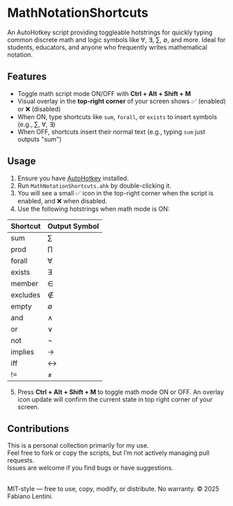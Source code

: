 # MathNotationShortcuts

An AutoHotkey script providing toggleable hotstrings for quickly typing common discrete math and logic symbols like ∀, ∃, ∑, ∅, and more. Ideal for students, educators, and anyone who frequently writes mathematical notation.

## Features

- Toggle math script mode ON/OFF with **Ctrl + Alt + Shift + M**
- Visual overlay in the **top-right corner** of your screen shows ✅ (enabled) or ❌ (disabled)
- When ON, type shortcuts like `sum`, `forall`, or `exists` to insert symbols (e.g., ∑, ∀, ∃)
- When OFF, shortcuts insert their normal text (e.g., typing `sum` just outputs "sum")

## Usage

1. Ensure you have [AutoHotkey](https://www.autohotkey.com/) installed.
2. Run `MathNotationShortcuts.ahk` by double-clicking it.
3. You will see a small ✅ icon in the top-right corner when the script is enabled, and ❌ when disabled.
4. Use the following hotstrings when math mode is ON:

| Shortcut | Output Symbol |
| -------- | ------------- |
| sum      | ∑             |
| prod     | ∏             |
| forall   | ∀             |
| exists   | ∃             |
| member   | ∈             |
| excludes | ∉             |
| empty    | ∅             |
| and      | ∧             |
| or       | ∨             |
| not      | ¬             |
| implies  | →             |
| iff      | ↔             |
| !=       | ≠             |

5. Press **Ctrl + Alt + Shift + M** to toggle math mode ON or OFF. An overlay icon update will confirm the current state in top right corner of your screen.

## Contributions

This is a personal collection primarily for my use.  
Feel free to fork or copy the scripts, but I’m not actively managing pull requests.  
Issues are welcome if you find bugs or have suggestions.

\
MIT-style — free to use, copy, modify, or distribute. No warranty. © 2025 Fabiano Lentini.
